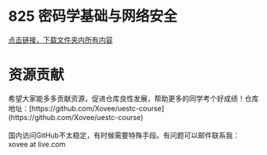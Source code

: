 # 825 密码学基础与网络安全


[点击链接，下载文件夹内所有内容](https://xovee.github.io/gitzip/?https://github.com/Xovee/uestc-course/tree/main/考研目录/825-密码学基础与网络安全)

<h1>资源贡献</h1>希望大家能多多贡献资源，促进仓库良性发展，帮助更多的同学考个好成绩！仓库地址：[https://github.com/Xovee/uestc-course](https://github.com/Xovee/uestc-course)<br><br>国内访问GitHub不太稳定，有时候需要特殊手段。有问题可以邮件联系我：xovee at live.com